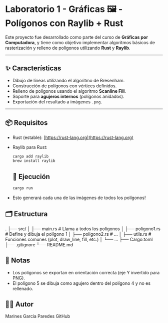 # Laboratorio 1 - Gráficas 🖼️ - Polígonos con Raylib + Rust

Este proyecto fue desarrollado como parte del curso de **Gráficas por Computadora**, y tiene como objetivo implementar algoritmos básicos de rasterización y relleno de polígonos utilizando **Rust** y **Raylib**.

---

## ✨ Características

- Dibujo de líneas utilizando el algoritmo de Bresenham.
- Construcción de polígonos con vértices definidos.
- Relleno de polígonos usando el algoritmo **Scanline Fill**.
- Soporte para **agujeros internos** (polígonos anidados).
- Exportación del resultado a imágenes `.png`.

---

## 📦 Requisitos

- Rust (estable): [https://rust-lang.org](https://rust-lang.org)
- Raylib para Rust:
  ```bash
  cargo add raylib
  brew install raylib
  ```
  
  ## 🚀  Ejecución
    ```bash
  cargo run
  ```
- Esto generará cada una de las imágenes de todos los polígonos!

## 🗂️ Estructura
.
├── src/
│   ├── main.rs          # Llama a todos los polígonos
│   ├── poligono1.rs     # Define y dibuja el polígono 1
│   ├── poligono2.rs     # ...
│   ├── utils.rs         # Funciones comunes (plot, draw_line, fill, etc.)
│   └── ...
├── Cargo.toml
├── .gitignore
└── README.md

## 🧠 Notas

- Los polígonos se exportan en orientación correcta (eje Y invertido para PNG).
- El polígono 5 se dibuja como agujero dentro del polígono 4 y no es rellenado.

## 👩‍💻 Autor
Marines Garcia Paredes
GitHub


